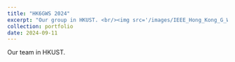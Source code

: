 ```yaml
---
title: "HK6GWS 2024"
excerpt: "Our group in HKUST. <br/><img src='/images/IEEE_Hong_Kong_G_Wire_P21191_10_035.jpg'>"
collection: portfolio
date: 2024-09-11
---
```

Our team in HKUST.